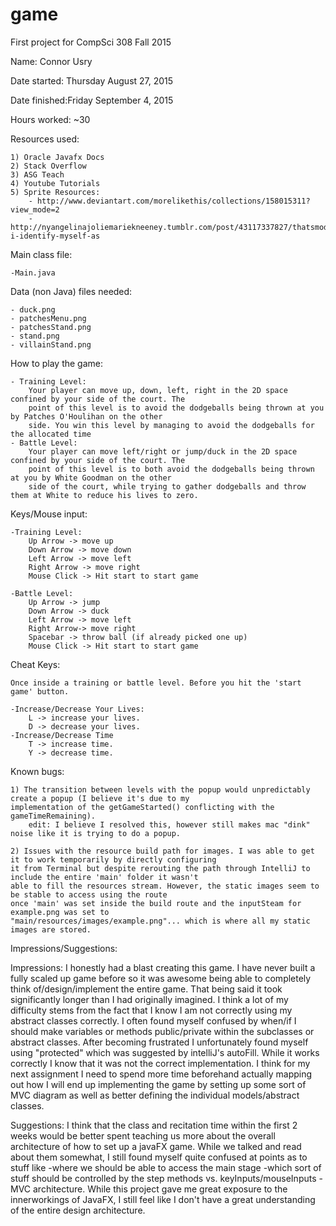 # game
First project for CompSci 308 Fall 2015

Name: Connor Usry

Date started: Thursday August 27, 2015

Date finished:Friday September 4, 2015

Hours worked: ~30

Resources used: 

    1) Oracle Javafx Docs
    2) Stack Overflow
    3) ASG Teach
    4) Youtube Tutorials 
    5) Sprite Resources:
        - http://www.deviantart.com/morelikethis/collections/158015311?view_mode=2
        -http://nyangelinajoliemariekneeney.tumblr.com/post/43117337827/thatsmoderatelyraven-i-identify-myself-as
        

Main class file:

    -Main.java

Data (non Java) files needed:

    - duck.png
    - patchesMenu.png
    - patchesStand.png
    - stand.png
    - villainStand.png

How to play the game:

    - Training Level:
        Your player can move up, down, left, right in the 2D space confined by your side of the court. The 
        point of this level is to avoid the dodgeballs being thrown at you by Patches O'Houlihan on the other
        side. You win this level by managing to avoid the dodgeballs for the allocated time
    - Battle Level:
        Your player can move left/right or jump/duck in the 2D space confined by your side of the court. The
        point of this level is to both avoid the dodgeballs being thrown at you by White Goodman on the other
        side of the court, while trying to gather dodgeballs and throw them at White to reduce his lives to zero.

Keys/Mouse input:

    -Training Level:
        Up Arrow -> move up
        Down Arrow -> move down
        Left Arrow -> move left
        Right Arrow -> move right
        Mouse Click -> Hit start to start game
    
    -Battle Level:
        Up Arrow -> jump
        Down Arrow -> duck
        Left Arrow -> move left
        Right Arrow-> move right
        Spacebar -> throw ball (if already picked one up)
        Mouse Click -> Hit start to start game
            
Cheat Keys:

    Once inside a training or battle level. Before you hit the 'start game' button.
    
    -Increase/Decrease Your Lives:
        L -> increase your lives.
        D -> decrease your lives.
    -Increase/Decrease Time
        T -> increase time.
        Y -> decrease time.
        
        
Known bugs:

    1) The transition between levels with the popup would unpredictably create a popup (I believe it's due to my 
    implementation of the getGameStarted() conflicting with the gameTimeRemaining).
        edit: I believe I resolved this, however still makes mac "dink" noise like it is trying to do a popup.
    
    2) Issues with the resource build path for images. I was able to get it to work temporarily by directly configuring
    it from Terminal but despite rerouting the path through IntelliJ to include the entire 'main' folder it wasn't
    able to fill the resources stream. However, the static images seem to be stable to access using the route 
    once 'main' was set inside the build route and the inputSteam for example.png was set to 
    "main/resources/images/example.png"... which is where all my static images are stored. 
    
Impressions/Suggestions:

   Impressions: 
    I honestly had a blast creating this game. I have never built a fully scaled up game before so it was awesome
    being able to completely think of/design/implement the entire game.  That being said it took significantly longer
    than I had originally imagined.  I think a lot of my difficulty stems from the fact that I know I am not 
    correctly using my abstract classes correctly. I often found myself confused by when/if I should make variables or
    methods public/private within the subclasses or abstract classes.  After becoming frustrated I unfortunately
    found myself using "protected" which was suggested by intelliJ's autoFill.  While it works correctly I know
    that it was not the correct implementation.  I think for my next assignment I need to spend more time beforehand
    actually mapping out how I will end up implementing the game by setting up some sort of MVC diagram as well
    as better defining the individual models/abstract classes.
    
   Suggestions:
    I think that the class and recitation time within the first 2 weeks would be better spent teaching us more
    about the overall architecture of how to set up a javaFX game.  While we talked and read about them somewhat,
    I still found myself quite confused at points as to stuff like
        -where we should be able to access the main stage
        -which sort of stuff should be controlled by the step methods vs. keyInputs/mouseInputs
        -MVC architecture.
    While this project gave me great exposure to the innerworkings of JavaFX, I still feel like I don't have a
    great understanding of the entire design architecture.
    
   
